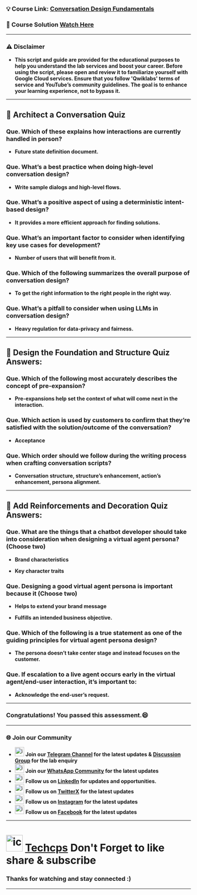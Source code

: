 
### 💡 Course Link: [Conversation Design Fundamentals](https://www.cloudskillsboost.google/paths/371/course_templates/1070?utm_source=qwiklabs&utm_medium=lp&utm_campaign=arcade24)

### 🚀 Course Solution [Watch Here](https://youtu.be/k8pLJ3zMyxE)

---

### ⚠️ Disclaimer
- **This script and guide are provided for  the educational purposes to help you understand the lab services and boost your career. Before using the script, please open and review it to familiarize yourself with Google Cloud services. Ensure that you follow 'Qwiklabs' terms of service and YouTube’s community guidelines. The goal is to enhance your learning experience, not to bypass it.**

---

## 🚨 Architect a Conversation Quiz

### Que. Which of these explains how interactions are currently handled in person?
- **Future state definition document.**


### Que. What’s a best practice when doing high-level conversation design?
- **Write sample dialogs and high-level flows.**


### Que. What’s a positive aspect of using a deterministic intent-based design?
- **It provides a more efficient approach for finding solutions.**


### Que. What’s an important factor to consider when identifying key use cases for development?
- **Number of users that will benefit from it.**


### Que. Which of the following summarizes the overall purpose of conversation design?
- **To get the right information to the right people in the right way.**


### Que. What’s a pitfall to consider when using LLMs in conversation design?
- **Heavy regulation for data-privacy and fairness.**

---

## 🚨 Design the Foundation and Structure Quiz Answers:

### Que. Which of the following most accurately describes the concept of pre-expansion?
- **Pre-expansions help set the context of what will come next in the interaction.**


### Que. Which action is used by customers to confirm that they’re satisfied with the solution/outcome of the conversation?
- **Acceptance**


### Que. Which order should we follow during the writing process when crafting conversation scripts?
- **Conversation structure, structure’s enhancement, action’s enhancement, persona alignment.**
  
---


## 🚨 Add Reinforcements and Decoration Quiz Answers:

### Que. What are the things that a chatbot developer should take into consideration when designing a virtual agent persona? (Choose two)
- **Brand characteristics**

- **Key character traits**


### Que. Designing a good virtual agent persona is important because it (Choose two)
- **Helps to extend your brand message**

- **Fulfills an intended business objective.**


### Que. Which of the following is a true statement as one of the guiding principles for virtual agent persona design?
- **The persona doesn’t take center stage and instead focuses on the customer.**

 
### Que. If escalation to a live agent occurs early in the virtual agent/end-user interaction, it’s important to:
- **Acknowledge the end-user’s request.**

---

### Congratulations! You passed this assessment.😄

---

### 🌐 Join our Community

- <img src="https://github.com/user-attachments/assets/a4a4b767-151c-461d-bca1-da6d4c0cd68a" alt="icon" width="25" height="25"> **Join our [Telegram Channel](https://t.me/Techcps) for the latest updates & [Discussion Group](https://t.me/Techcpschat) for the lab enquiry**
- <img src="https://github.com/user-attachments/assets/aa10b8b2-5424-40bc-8911-7969f29f6dae" alt="icon" width="25" height="25"> **Join our [WhatsApp Community](https://whatsapp.com/channel/0029Va9nne147XeIFkXYv71A) for the latest updates**
- <img src="https://github.com/user-attachments/assets/b9da471b-2f46-4d39-bea9-acdb3b3a23b0" alt="icon" width="25" height="25"> **Follow us on [LinkedIn](https://www.linkedin.com/company/techcps/) for updates and opportunities.**
- <img src="https://github.com/user-attachments/assets/a045f610-775d-432a-b171-97a2d19718e2" alt="icon" width="25" height="25"> **Follow us on [TwitterX](https://twitter.com/Techcps_/) for the latest updates**
- <img src="https://github.com/user-attachments/assets/84e23456-7ed3-402a-a8a9-5d2fb5b44849" alt="icon" width="25" height="25"> **Follow us on [Instagram](https://instagram.com/techcps/) for the latest updates**
- <img src="https://github.com/user-attachments/assets/fc77ddc4-5b3b-42a9-a8da-e5561dce0c70" alt="icon" width="25" height="25"> **Follow us on [Facebook](https://facebook.com/techcps/) for the latest updates**

---

# <img src="https://github.com/user-attachments/assets/6ee41001-c795-467c-8d96-06b56c246b9c" alt="icon" width="45" height="45"> [Techcps](https://www.youtube.com/@techcps) Don't Forget to like share & subscribe

### Thanks for watching and stay connected :)
---

